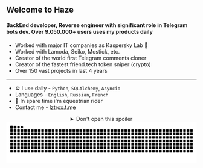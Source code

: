 ## Welcome to Haze 

#### BackEnd developer, Reverse engineer with significant role in Telegram bots dev. Over 9.050.000+ users uses my products daily

- Worked with major IT companies as Kaspersky Lab 👑
- Worked with Lamoda, Seiko, Mostick, etc.
- Creator of the world first Telegram comments cloner
- Creator of the fastest friend.tech token sniper (crypto)
- Over 150 vast projects in last 4 years
---
- ⚙️ I use daily - `Python`, `SQLAlchemy`, `Asyncio`
- Languages - `English`, `Russian`, `French`
- 🐎 In spare time i'm equestrian rider
- Contact me - [lztrox.t.me](https://lztrox.t.me/)

<div align="center">
  <details>
    <summary>Don't open this spoiler</summary>
  I warned u. Rickrolled.
  <img src="https://media1.tenor.com/m/tcsRoMh4k9IAAAAd/nice.gif" alt="rick roll"/>
  </details>
  <img src="https://github.com/lztrox/lztrox/blob/output/snake.svg" alt="Snake animation"/>
</div>
